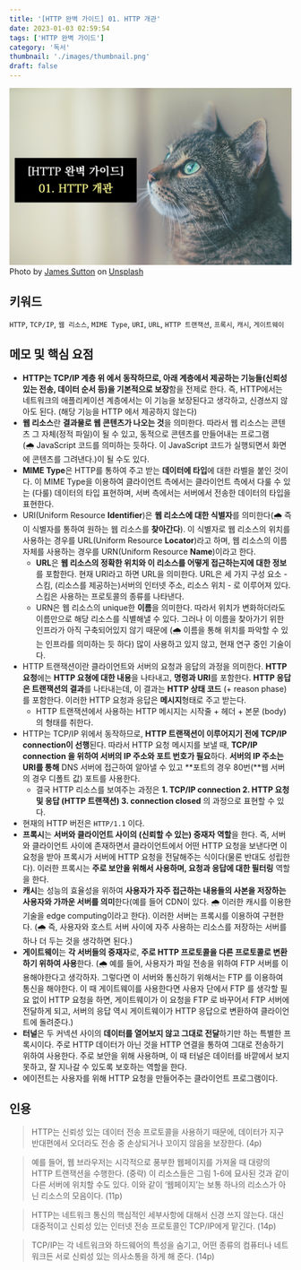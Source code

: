 ```yaml
---
title: '[HTTP 완벽 가이드] 01. HTTP 개관'
date: 2023-01-03 02:59:54
tags: ['HTTP 완벽 가이드']
category: '독서'
thumbnail: './images/thumbnail.png'
draft: false
---
```


<div class="unsplash-wrapper">
<img class="unsplash-thumbnail-image" alt="thumbnail" src="./images/thumbnail.png" />
<div class="unsplash-author">
Photo by <a href="https://unsplash.com/@jamessutton_photography?utm_source=unsplash&utm_medium=referral&utm_content=creditCopyText">James Sutton</a> on <a href="https://unsplash.com/images/animals/cat?utm_source=unsplash&utm_medium=referral&utm_content=creditCopyText">Unsplash</a>
</div>
</div>

## 키워드

`HTTP`, `TCP/IP`, `웹 리소스`, `MIME Type`, `URI`, `URL`, `HTTP 트랜잭션`, `프록시`, `캐시`, `게이트웨이`

## 메모 및 핵심 요점

- **HTTP는 TCP/IP 계층 위 에서 동작하므로, 아래 계층에서 제공하는 기능들(신뢰성 있는 전송, 데이터 순서 등)을 기본적으로 보장**함을 전제로 한다. 즉, HTTP에서는 네트워크의 애플리케이션 계층에서는 이 기능을 보장된다고 생각하고, 신경쓰지 않아도 된다. (해당 기능을 HTTP 에서 제공하지 않는다)
- **웹 리소스**란 **결과물로 웹 콘텐츠가 나오는 것**을 의미한다. 따라서 웹 리소스는 콘텐츠 그 자체(정적 파일)이 될 수 있고, 동적으로 콘텐츠를 만들어내는 프로그램(🌧️ JavaScript 코드를 의미하는 듯하다. 이 JavaScript 코드가 실행되면서 화면에 콘텐츠를 그려낸다.)이 될 수도 있다.
- **MIME Type**은 HTTP를 통하여 주고 받는 **데이터에 타입**에 대한 라벨을 붙인 것이다. 이 MIME Type을 이용하여 클라이언트 측에서는 클라이언트 측에서 다룰 수 있는 (다룰) 데이터의 타입 표현하며, 서버 측에서는 서버에서 전송한 데이터의 타입을 표현한다.
- URI(Uniform Resource **Identifier**)은 **웹 리소스에 대한 식별자**를 의미한다(🌧️ 즉 이 식별자를 통하여 원하는 웹 리소스를 **찾아간다**). 이 식별자로 웹 리소스의 위치를 사용하는 경우를 URL(Uniform Resource **Locator**)라고 하며, 웹 리소스의 이름 자체를 사용하는 경우를 URN(Uniform Resource **Name**)이라고 한다.
  - **URL**은 **웹 리소스의 정확한 위치와 이 리소스를 어떻게 접근하는지에 대한 정보**를 포함한다. 현재 URI라고 하면 URL을 의미한다. URL은 세 가지 구성 요소 - 스킴, (리소스를 제공하는)서버의 인터넷 주소, 리소스 위치 - 로 이루어져 있다. 스킴은 사용하는 프로토콜의 종류를 나타낸다.
  - URN은 웹 리소스의 unique한 **이름**을 의미한다. 따라서 위치가 변화하더라도 이름만으로 해당 리소스를 식별해낼 수 있다. 그러나 이 이름을 찾아가기 위한 인프라가 아직 구축되어있지 않기 때문에 (🌧️ 이름을 통해 위치를 파악할 수 있는 인프라를 의미하는 듯 하다) 많이 사용하고 있지 않고, 현재 연구 중인 기술이다.
- HTTP 트랜잭션이란 클라이언트와 서버의 요청과 응답의 과정을 의미한다. **HTTP 요청**에는 **HTTP 요쳥에 대한 내용**을 나타내고, **명령과 URI**를 포함한다. **HTTP 응답은 트랜잭션의 결과**를 나타내는데, 이 결과는 **HTTP 상태 코드** (+ reason phase)를 포함한다. 이러한 HTTP 요청과 응답은 **메시지**형태로 주고 받는다.
  - HTTP 트랜잭션에서 사용하는 HTTP 메시지는 시작줄 + 헤더 + 본문 (body)의 형태를 취한다.
- HTTP는 TCP/IP 위에서 동작하므로, **HTTP 트랜잭션이 이루어지기 전에 TCP/IP connection이 선행**된다. 따라서 HTTP 요청 메시지를 보낼 때, **TCP/IP connection 을 위하여 서버의 IP 주소와 포트 번호가 필요**하다. **서버의 IP 주소는 URI를 통해** DNS 서버에 접근하여 알아낼 수 있고 **포트의 경우 80번(**웹 서버의 경우 디폴트 값) 포트를 사용한다.
  - 결국 HTTP 리소스를 보여주는 과정은 **1. TCP/IP connection 2. HTTP 요청 및 응답 (HTTP 트랜잭션) 3. connection closed** 의 과정으로 표현할 수 있다.
- 현재의 HTTP 버전은 `HTTP/1.1` 이다.
- **프록시**는 **서버와 클라이언트 사이의 (신뢰할 수 있는) 중재자 역할**을 한다. 즉, 서버와 클라이언트 사이에 존재하면서 클라이언트에서 어떤 HTTP 요청을 보낸다면 이 요청을 받아 프록시가 서버에 HTTP 요청을 전달해주는 식이다(물론 반대도 성립한다). 이러한 프록시는 **주로 보안을 위해서 사용하며, 요청과 응답에 대한 필터링** 역할을 한다.
- **캐시**는 성능의 효율성을 위하여 **사용자가 자주 접근하는 내용들의 사본을 저장하는 사용자와 가까운 서버를 의미**한다(예를 들어 CDN이 있다. 🌧️ 이러한 캐시를 이용한 기술을 edge computing이라고 한다). 이러한 서버는 프록시를 이용하여 구현한다. (🌧️ 즉, 사용자와 호스트 서버 사이에 자주 사용하는 리소스를 저장하는 서버를 하나 더 두는 것을 생각하면 된다.)
- **게이트웨이**는 **각 서버들의 중재자**로, **주로 HTTP 프로토콜을 다른 프로토콜로 변환하기 위하여 사용**한다. (🌧️ 예를 들어, 사용자가 파일 전송을 위하여 FTP 서버를 이용해야한다고 생각하자. 그렇다면 이 서버와 통신하기 위해서는 FTP 를 이용하여 통신을 해야한다. 이 때 게이트웨이를 사용한다면 사용자 단에서 FTP 를 생각할 필요 없이 HTTP 요청을 하면, 게이트웨이가 이 요청을 FTP 로 바꾸어서 FTP 서버에 전달하게 되고, 서버의 응답 역시 게이트웨이가 HTTP 응답으로 변환하여 클라이언트에 돌려준다.)
- **터널**은 두 커넥션 사이의 **데이터를 열어보지 않고 그대로 전달**하기만 하는 특별한 프록시이다. 주로 HTTP 데이터가 아닌 것을 HTTP 연결을 통하여 그대로 전송하기 위하여 사용한다. 주로 보안을 위해 사용하며, 이 때 터널은 데이터를 바깥에서 보지 못하고, 잘 지나갈 수 있도록 보호하는 역할을 한다.
- 에이전트는 사용자를 위해 HTTP 요청을 만들어주는 클라이언트 프로그램이다.

## 인용

> HTTP는 신뢰성 있는 데이터 전송 프로토콜을 사용하기 때문에, 데이터가 지구 반대편에서 오더라도 전송 중 손상되거나 꼬이지 않음을 보장한다. (4p)

> 예를 들어, 웹 브라우저는 시각적으로 풍부한 웹페이지를 가져올 때 대량의 HTTP 트랜잭션을 수행한다. (중략) 이 리소스들은 그림 1-6에 묘사된 것과 같이 다른 서버에 위치할 수도 있다. 이와 같이 ‘웹페이지’는 보통 하나의 리소스가 아닌 리소스의 모음이다. (11p)

> HTTP는 네트워크 통신의 핵심적인 세부사항에 대해서 신경 쓰지 않는다. 대신 대중적이고 신뢰성 있는 인터넷 전송 프로토콜인 TCP/IP에게 맡긴다. (14p)

> TCP/IP는 각 네트워크와 하드웨어의 특성을 숨기고, 어떤 종류의 컴퓨터나 네트워크든 서로 신뢰성 있는 의사소통을 하게 해 준다. (14p)
